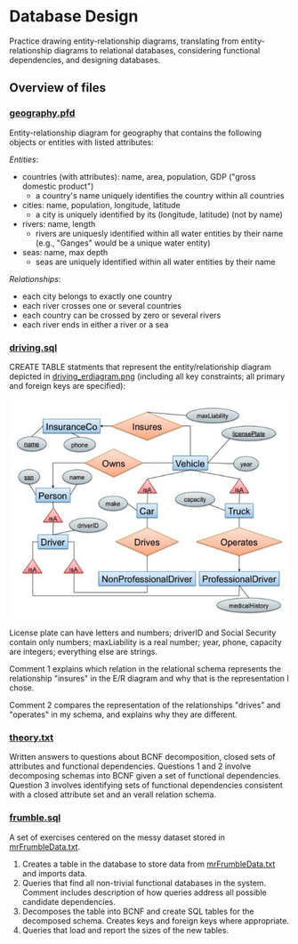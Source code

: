 # Database Design
Practice drawing entity-relationship diagrams, translating from entity-relationship diagrams to relational databases, considering functional dependencies, and designing databases.

 ## Overview of files
 ### [geography.pfd](geography.pdf)
 Entity-relationship diagram for geography that contains the following objects or entities with listed attributes:

*Entities*:
- countries (with attributes): name, area, population, GDP ("gross domestic product") 
    - a country's name uniquely identifies the country within all countries
- cities: name, population, longitude, latitude
    - a city is uniquely identified by its (longitude, latitude) (not by name)
- rivers: name, length
    - rivers are uniquesly identified within all water entities by their name (e.g., "Ganges" would be a unique water entity)
- seas: name, max depth
    - seas are uniquely identified within all water entities by their name

*Relationships*:
- each city belongs to exactly one country
- each river crosses one or several countries
- each country can be crossed by zero or several rivers
- each river ends in either a river or a sea

 ### [driving.sql](driving.sql)
 CREATE TABLE statments that represent the entity/relationship diagram depicted in [driving_erdiagram.png](driving_erdiagram.png) (including all key constraints; all primary and foreign keys are specified):

![driving_erdiagram](driving_erdiagram.png)

License plate can have letters and numbers; driverID and Social Security contain only numbers; maxLiability is a real number; year, phone, capacity are integers; everything else are strings.

Comment 1 explains which relation in the relational schema represents the relationship "insures" in the E/R diagram and why that is the representation I chose.

Comment 2 compares the representation of the relationships "drives" and "operates" in my schema, and explains why they are different.

### [theory.txt](theory.txt)
Written answers to questions about BCNF decomposition, closed sets of attributes and functional dependencies. Questions 1 and 2 involve decomposing schemas into BCNF given a set of functional dependencies. Question 3 involves identifying sets of functional dependencies consistent with a closed attribute set and an verall relation schema.

### [frumble.sql](frumble.sql)
A set of exercises centered on the messy dataset stored in [mrFrumbleData.txt](mrFrumbleData.txt).
1. Creates a table in the database to store data from [mrFrumbleData.txt](mrFrumbleData.txt) and imports data.
2. Queries that find all non-trivial functional databases in the system. Comment includes description of how queries address all possible candidate dependencies.
3. Decomposes the table into BCNF and create SQL tables for the decomposed schema. Creates keys and foreign keys where appropriate.
4. Queries that load and report the sizes of the new tables.
